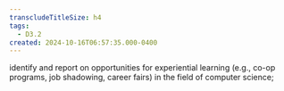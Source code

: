 ```yaml
---
transcludeTitleSize: h4
tags:
  - D3.2
created: 2024-10-16T06:57:35.000-0400
---
```

identify and report on opportunities for experiential learning (e.g., co-op programs, job shadowing, career fairs) in the field of computer science;

